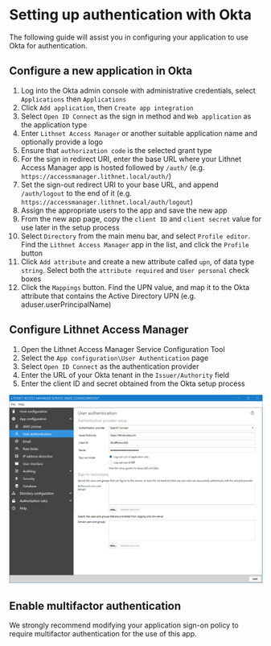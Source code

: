 # Setting up authentication with Okta

The following guide will assist you in configuring your application to use Okta for authentication.

## Configure a new application in Okta

1. Log into the Okta admin console with administrative credentials, select `Applications` then `Applications`
2. Click `Add application`, then `Create app integration`
3. Select `Open ID Connect` as the sign in method and `Web application` as the application type
4. Enter `Lithnet Access Manager` or another suitable application name and optionally provide a logo
5. Ensure that `authorization code` is the selected grant type
6. For the sign in redirect URI, enter the base URL where your Lithnet Access Manager app is hosted followed by `/auth/` (e.g. `https://accessmanager.lithnet.local/auth/`)
7. Set the sign-out redirect URI to your base URL, and append `/auth/logout` to the end of it (e.g. `https://accessmanager.lithnet.local/auth/logout`)
8. Assign the appropriate users to the app and save the new app
9. From the new app page, copy the `client ID` and `client secret` value for use later in the setup process
10. Select `Directory` from the main menu bar, and select `Profile editor`. Find the `Lithnet Access Manager` app in the list, and click the `Profile` button
11. Click `Add attribute` and create a new attribute called `upn`, of data type `string`. Select both the `attribute required` and `User personal` check boxes
12. Click the `Mappings` button. Find the UPN value, and map it to the Okta attribute that contains the Active Directory UPN (e.g. aduser.userPrincipalName)

## Configure Lithnet Access Manager

1. Open the Lithnet Access Manager Service Configuration Tool
2. Select the `App configuration\User Authentication` page
3. Select `Open ID Connect` as the authentication provider
4. Enter the URL of your Okta tenant in the `Issuer/Authority` field
5. Enter the client ID and secret obtained from the Okta setup process

![](../../images/ui-page-authentication-oidc-okta.png)

## Enable multifactor authentication

We strongly recommend modifying your application sign-on policy to require multifactor authentication for the use of this app.
